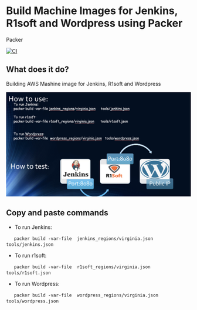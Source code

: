 
Build  Machine Images for Jenkins, R1soft and Wordpress using Packer
===========
Packer 


[![CI](https://travis-ci.org/sadsfae/ansible-elk.svg?branch=master)](https://travis-ci.org/sadsfae/ansible-elk)

## What does it do?
Building AWS Mashine image for Jenkins, R1soft and Wordpress 

![packer](/image/uses.png?raw=true "Click Discover")


## Copy and paste commands 
* To run Jenkins:
```
   packer build -var-file  jenkins_regions/virginia.json  tools/jenkins.json
```   
* To run r1soft:
```
   packer build -var-file  r1soft_regions/virginia.json  tools/r1soft.json
```
* To run Wordpress:
```
   packer build -var-file  wordpress_regions/virginia.json  tools/wordpress.json 
```



